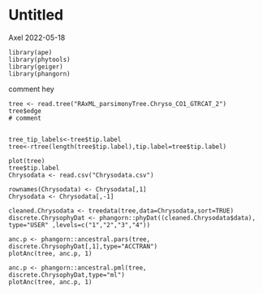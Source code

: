 Untitled
================
Axel
2022-05-18

    library(ape)
    library(phytools)
    library(geiger)
    library(phangorn)

comment hey

    tree <- read.tree("RAxML_parsimonyTree.Chryso_CO1_GTRCAT_2")
    tree$edge
    # comment 


    tree_tip_labels<-tree$tip.label
    tree<-rtree(length(tree$tip.label),tip.label=tree$tip.label)

    plot(tree)
    tree$tip.label
    Chrysodata <- read.csv("Chrysodata.csv")

    rownames(Chrysodata) <- Chrysodata[,1]
    Chrysodata <- Chrysodata[,-1]

    cleaned.Chrysodata <- treedata(tree,data=Chrysodata,sort=TRUE)
    discrete.ChrysophyDat <- phangorn::phyDat((cleaned.Chrysodata$data), type="USER" ,levels=c("1","2","3","4"))

    anc.p <- phangorn::ancestral.pars(tree, discrete.ChrysophyDat[,1],type="ACCTRAN")
    plotAnc(tree, anc.p, 1)

    anc.p <- phangorn::ancestral.pml(tree, discrete.ChrysophyDat,type="ml")
    plotAnc(tree, anc.p, 1)
